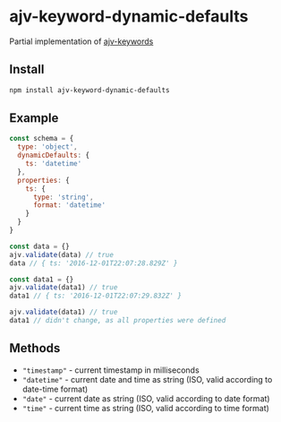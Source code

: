 # ajv-keyword-dynamic-defaults

Partial implementation of [ajv-keywords](https://github.com/epoberezkin/ajv-keywords)

## Install

```sh
npm install ajv-keyword-dynamic-defaults
```

## Example

```js
const schema = {
  type: 'object',
  dynamicDefaults: {
    ts: 'datetime'
  },
  properties: {
    ts: {
      type: 'string',
      format: 'datetime'
    }
  }
}

const data = {}
ajv.validate(data) // true
data // { ts: '2016-12-01T22:07:28.829Z' }

const data1 = {}
ajv.validate(data1) // true
data1 // { ts: '2016-12-01T22:07:29.832Z' }

ajv.validate(data1) // true
data1 // didn't change, as all properties were defined
```

## Methods

- `"timestamp"` - current timestamp in milliseconds
- `"datetime"` - current date and time as string (ISO, valid according to date-time format)
- `"date"` - current date as string (ISO, valid according to date format)
- `"time"` - current time as string (ISO, valid according to time format)
